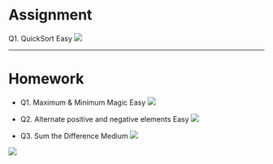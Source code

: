 # Assignment
 

Q1. QuickSort Easy [![](https://img.shields.io/badge/-EASY-green)]()

*** 

# Homework
 
- Q1. Maximum & Minimum Magic Easy [![](https://img.shields.io/badge/-EASY-green)]()

- Q2. Alternate positive and negative elements Easy [![](https://img.shields.io/badge/-EASY-green)]()

- Q3. Sum the Difference Medium [![](https://img.shields.io/badge/-MEDIUM-yellow)]()


[![](https://img.shields.io/badge/github-blue?style=for-the-badge)](https://github.com/pashmash372)

 